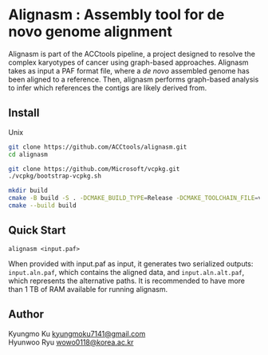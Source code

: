 # Alignasm : Assembly tool for de novo genome alignment

Alignasm is part of the ACCtools pipeline, a project designed to resolve the complex karyotypes of cancer using graph-based approaches. Alignasm takes as input a PAF format file, where a *de novo* assembled genome has been aligned to a reference. Then, alignasm performs graph-based analysis to infer which references the contigs are likely derived from.

## Install
Unix
```sh
git clone https://github.com/ACCtools/alignasm.git
cd alignasm

git clone https://github.com/Microsoft/vcpkg.git
./vcpkg/bootstrap-vcpkg.sh

mkdir build
cmake -B build -S . -DCMAKE_BUILD_TYPE=Release -DCMAKE_TOOLCHAIN_FILE=vcpkg/scripts/buildsystems/vcpkg.cmake
cmake --build build

```

## Quick Start
```
alignasm <input.paf>
```

When provided with input.paf as input, it generates two serialized outputs: `input.aln.paf`, which contains the aligned data, and `input.aln.alt.paf`, which represents the alternative paths. It is recommended to have more than 1 TB of RAM available for running alignasm.

## Author

Kyungmo Ku <kyungmoku7141@gmail.com>  
Hyunwoo Ryu <wowo0118@korea.ac.kr>